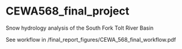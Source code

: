# CEWA568_final_project
Snow hydrology analysis of the South Fork Tolt River Basin

See workflow in /final_report_figures/CEWA_568_final_workflow.pdf
